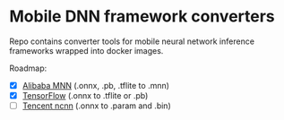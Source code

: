 # Mobile DNN framework converters

Repo contains converter tools for mobile neural network inference frameworks wrapped into docker images.

Roadmap:
- [x] [Alibaba MNN](mnn/) (.onnx, .pb, .tflite to .mnn)
- [x] [TensorFlow](tf/) (.onnx to .tflite or .pb)
- [ ] [Tencent ncnn](https://github.com/Tencent/ncnn) (.onnx to .param and .bin)
